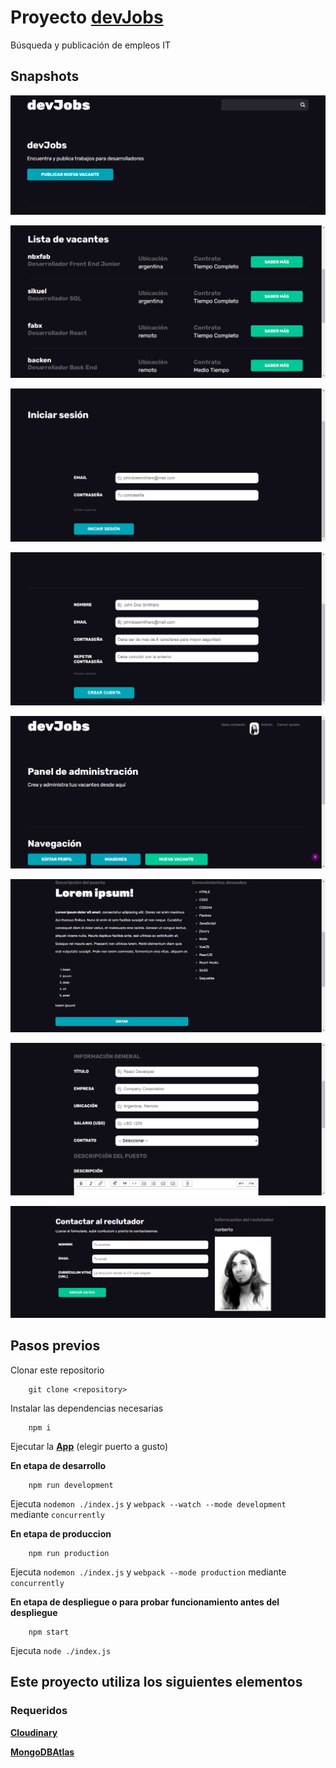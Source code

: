 # Proyecto [devJobs](https://infinite-peak-70937.herokuapp.com)

Búsqueda y publicación de empleos IT

## Snapshots

![Inicio](/snapshots/inicio.png "Página principal")

![Vacantes](/snapshots/vacantes.png "Todas las vacantes")

![Iniciar sesión](/snapshots/login.png "Iniciar sesión")

![Crear cuenta](/snapshots/crear-cuenta.png "Crear cuenta")

![Dashboard](/snapshots/dashboard.png "Panel de administración")

![Detalles de la vacante](/snapshots/vacante-detalles.png "Detalles de la vacante")

![Vacante nueva](/snapshots/vacante-nueva.png "Vacante nueva")

![Detalles del reclutador](/snapshots/vacante-reclutador.png "Detalles del reclutador")

## Pasos previos

Clonar este repositorio

		git clone <repository>

Instalar las dependencias necesarias

		npm i

Ejecutar la **[App](http://localhost:5000)** (elegir puerto a gusto)

**En etapa de desarrollo**

		npm run development

Ejecuta `nodemon ./index.js` y `webpack --watch --mode development` mediante `concurrently`

**En etapa de produccion**

		npm run production

Ejecuta `nodemon ./index.js` y `webpack --mode production` mediante `concurrently`

**En etapa de despliegue o para probar funcionamiento antes del despliegue**

		npm start

Ejecuta `node ./index.js`

## Este proyecto utiliza los siguientes elementos

### Requeridos

**[Cloudinary](https://cloudinary.com/ "Para subir las imagenes de la página")**

**[MongoDBAtlas](https://cloud.mongodb.com/user#/atlas/login "Guardar datos de las vacantes y los usuarios")**
